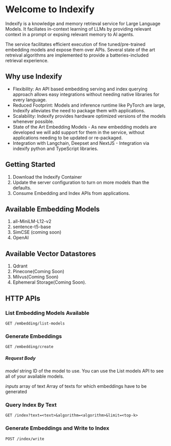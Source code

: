 # Welcome to Indexify

Indexify is a knowledge and memory retrieval service for Large Language Models. It faciliates in-context learning of LLMs by providing relevant context in a prompt or expsing relevant memory to AI agents.

The service facilitates efficient execution of fine tuned/pre-trained embedding models and expose them over APIs. Several state of the art retreival algorithms are implemented to provide a batteries-included retrieval experience.

## Why use Indexify
* Flexibility: An API based embedding serving and index querying approach allows easy integrations without needing native libraries for every language.
* Reduced Footprint: Models and inference runtime like PyTorch are large, Indexify alleviates the need to package them with applications.
* Scalability: Indexify provides hardware optimized versions of the models whenever possible.
* State of the Art Embedding Models - As new embedding models are developed we will add support for them in the service, without applications needing to be updated or re-packaged.
* Integration with Langchain, Deepset and NextJS - Integration via indexify python and TypeScript libraries.

## Getting Started 
1. Download the Indexify Container 
2. Update the server configuration to turn on more models than the defaults.
3. Consume Embedding and Index APIs from applications.

## Available Embedding Models 
1. all-MiniLM-L12-v2
2. sentence-t5-base
3. SimCSE (coming soon)
4. OpenAI

## Available Vector Datastores
1. Qdrant
2. Pinecone(Coming Soon)
3. Milvus(Coming Soon)
4. Ephemeral Storage(Coming Soon).


## HTTP APIs

### List Embedding Models Available
```
GET /embedding/list-models
```

### Generate Embeddings
```
GET /embedding/create
```
##### Request Body
*model* string
ID of the model to use. You can use the List models API to see all of your available models.

*inputs* array of text
Array of texts for which embeddings have to be generated

### Query Index By Text
```
GET /index?text=<text>&algorithm=<algorithm>&limit=<top-k>
```

### Generate Embeddings and Write to Index
```
POST /index/write
```

